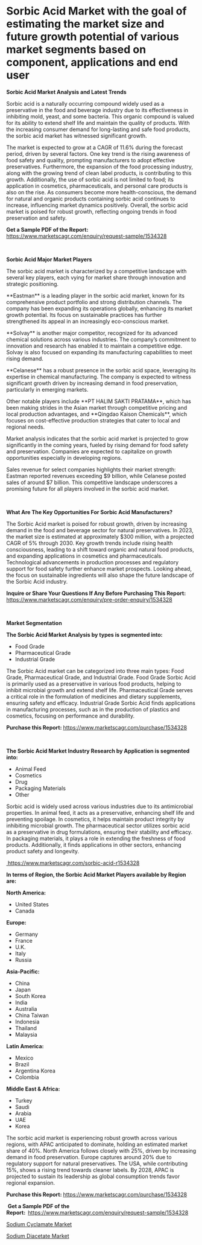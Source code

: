 <p><h1>Sorbic Acid Market with the goal of estimating the market size and future growth potential of various market segments based on component, applications and end user</h1></p><p><strong>Sorbic Acid Market Analysis and Latest Trends</strong></p>
<p><p>Sorbic acid is a naturally occurring compound widely used as a preservative in the food and beverage industry due to its effectiveness in inhibiting mold, yeast, and some bacteria. This organic compound is valued for its ability to extend shelf life and maintain the quality of products. With the increasing consumer demand for long-lasting and safe food products, the sorbic acid market has witnessed significant growth.</p><p>The market is expected to grow at a CAGR of 11.6% during the forecast period, driven by several factors. One key trend is the rising awareness of food safety and quality, prompting manufacturers to adopt effective preservatives. Furthermore, the expansion of the food processing industry, along with the growing trend of clean label products, is contributing to this growth. Additionally, the use of sorbic acid is not limited to food; its application in cosmetics, pharmaceuticals, and personal care products is also on the rise. As consumers become more health-conscious, the demand for natural and organic products containing sorbic acid continues to increase, influencing market dynamics positively. Overall, the sorbic acid market is poised for robust growth, reflecting ongoing trends in food preservation and safety.</p></p>
<p><strong>Get a Sample PDF of the Report:&nbsp;</strong> <a href="https://www.marketscagr.com/enquiry/request-sample/1534328?utm_campaign=2113&utm_medium=2&utm_source=Github&utm_content=ia&utm_term=31032025&utm_id=sorbic-acid">https://www.marketscagr.com/enquiry/request-sample/1534328</a></p>
<p>&nbsp;</p>
<p><strong>Sorbic Acid Major Market Players</strong></p>
<p><p>The sorbic acid market is characterized by a competitive landscape with several key players, each vying for market share through innovation and strategic positioning. </p><p>**Eastman** is a leading player in the sorbic acid market, known for its comprehensive product portfolio and strong distribution channels. The company has been expanding its operations globally, enhancing its market growth potential. Its focus on sustainable practices has further strengthened its appeal in an increasingly eco-conscious market.</p><p>**Solvay** is another major competitor, recognized for its advanced chemical solutions across various industries. The company’s commitment to innovation and research has enabled it to maintain a competitive edge. Solvay is also focused on expanding its manufacturing capabilities to meet rising demand.</p><p>**Celanese** has a robust presence in the sorbic acid space, leveraging its expertise in chemical manufacturing. The company is expected to witness significant growth driven by increasing demand in food preservation, particularly in emerging markets. </p><p>Other notable players include **PT HALIM SAKTI PRATAMA**, which has been making strides in the Asian market through competitive pricing and local production advantages, and **Qingdao Kaison Chemicals**, which focuses on cost-effective production strategies that cater to local and regional needs.</p><p>Market analysis indicates that the sorbic acid market is projected to grow significantly in the coming years, fueled by rising demand for food safety and preservation. Companies are expected to capitalize on growth opportunities especially in developing regions.</p><p>Sales revenue for select companies highlights their market strength: Eastman reported revenues exceeding $9 billion, while Celanese posted sales of around $7 billion. This competitive landscape underscores a promising future for all players involved in the sorbic acid market.</p></p>
<p>&nbsp;</p>
<p><strong>What Are The Key Opportunities For Sorbic Acid Manufacturers?</strong></p>
<p><p>The Sorbic Acid market is poised for robust growth, driven by increasing demand in the food and beverage sector for natural preservatives. In 2023, the market size is estimated at approximately $300 million, with a projected CAGR of 5% through 2030. Key growth trends include rising health consciousness, leading to a shift toward organic and natural food products, and expanding applications in cosmetics and pharmaceuticals. Technological advancements in production processes and regulatory support for food safety further enhance market prospects. Looking ahead, the focus on sustainable ingredients will also shape the future landscape of the Sorbic Acid industry.</p></p>
<p><strong>Inquire or Share Your Questions If Any Before Purchasing This Report:</strong> <a href="https://www.marketscagr.com/enquiry/pre-order-enquiry/1534328?utm_campaign=2113&utm_medium=2&utm_source=Github&utm_content=ia&utm_term=31032025&utm_id=sorbic-acid">https://www.marketscagr.com/enquiry/pre-order-enquiry/1534328</a></p>
<p>&nbsp;</p>
<p><strong>Market Segmentation</strong></p>
<p><strong>The Sorbic Acid Market Analysis by types is segmented into:</strong></p>
<p><ul><li>Food Grade</li><li>Pharmaceutical Grade</li><li>Industrial Grade</li></ul></p>
<p><p>The Sorbic Acid market can be categorized into three main types: Food Grade, Pharmaceutical Grade, and Industrial Grade. Food Grade Sorbic Acid is primarily used as a preservative in various food products, helping to inhibit microbial growth and extend shelf life. Pharmaceutical Grade serves a critical role in the formulation of medicines and dietary supplements, ensuring safety and efficacy. Industrial Grade Sorbic Acid finds applications in manufacturing processes, such as in the production of plastics and cosmetics, focusing on performance and durability.</p></p>
<p><strong>Purchase this Report:&nbsp;</strong><a href="https://www.marketscagr.com/purchase/1534328?utm_campaign=2113&utm_medium=2&utm_source=Github&utm_content=ia&utm_term=31032025&utm_id=sorbic-acid">https://www.marketscagr.com/purchase/1534328</a></p>
<p>&nbsp;</p>
<p><strong>The Sorbic Acid Market Industry Research by Application is segmented into:</strong></p>
<p><ul><li>Animal Feed</li><li>Cosmetics</li><li>Drug</li><li>Packaging Materials</li><li>Other</li></ul></p>
<p><p>Sorbic acid is widely used across various industries due to its antimicrobial properties. In animal feed, it acts as a preservative, enhancing shelf life and preventing spoilage. In cosmetics, it helps maintain product integrity by inhibiting microbial growth. The pharmaceutical sector utilizes sorbic acid as a preservative in drug formulations, ensuring their stability and efficacy. In packaging materials, it plays a role in extending the freshness of food products. Additionally, it finds applications in other sectors, enhancing product safety and longevity.</p></p>
<p><a href="https://www.marketscagr.com/sorbic-acid-r1534328?utm_campaign=2113&utm_medium=2&utm_source=Github&utm_content=ia&utm_term=31032025&utm_id=sorbic-acid">&nbsp;https://www.marketscagr.com/sorbic-acid-r1534328</a></p>
<p><strong>In terms of Region, the Sorbic Acid Market Players available by Region are:</strong></p>
<p>
    <p> <strong> North America: </strong>
        <ul>
            <li>United States</li>
            <li>Canada</li>
        </ul>
        </p> 
    <p> <strong> Europe: </strong>
        <ul>
            <li>Germany</li>
            <li>France</li>
            <li>U.K.</li>
            <li>Italy</li>
            <li>Russia</li>
        </ul>
        </p> 
    <p> <strong> Asia-Pacific: </strong>
        <ul>
            <li>China</li>
            <li>Japan</li>
            <li>South Korea</li>
            <li>India</li>
            <li>Australia</li>
            <li>China Taiwan</li>
            <li>Indonesia</li>
            <li>Thailand</li>
            <li>Malaysia</li>
        </ul>
        </p> 
    <p> <strong> Latin America: </strong>
        <ul>
            <li>Mexico</li>
            <li>Brazil</li>
            <li>Argentina Korea</li>
            <li>Colombia</li>
        </ul>
        </p> 
    <p> <strong> Middle East & Africa: </strong>
        <ul>
            <li>Turkey</li>
            <li>Saudi</li>
            <li>Arabia</li>
            <li>UAE</li>
            <li>Korea</li>
        </ul>
    </p>
    </p>
<p><p>The sorbic acid market is experiencing robust growth across various regions, with APAC anticipated to dominate, holding an estimated market share of 40%. North America follows closely with 25%, driven by increasing demand in food preservation. Europe captures around 20% due to regulatory support for natural preservatives. The USA, while contributing 15%, shows a rising trend towards cleaner labels. By 2028, APAC is projected to sustain its leadership as global consumption trends favor regional expansion.</p></p>
<p><strong>Purchase this Report: </strong><a href="https://www.marketscagr.com/purchase/1534328?utm_campaign=2113&utm_medium=2&utm_source=Github&utm_content=ia&utm_term=31032025&utm_id=sorbic-acid">https://www.marketscagr.com/purchase/1534328</a></p>
<p>&nbsp;<strong>Get a Sample PDF of the Report:&nbsp;&nbsp;</strong><a href="https://www.marketscagr.com/enquiry/request-sample/1534328?utm_campaign=2113&utm_medium=2&utm_source=Github&utm_content=ia&utm_term=31032025&utm_id=sorbic-acid">https://www.marketscagr.com/enquiry/request-sample/1534328</a></p>
<p><strong></strong></p>
<p><p><a href="https://github.com/dringals/Market-Research-Report-List-6/blob/main/sodium-cyclamate-market.md?utm_campaign=2113&utm_medium=2&utm_source=Github&utm_content=ia&utm_term=31032025&utm_id=sorbic-acid">Sodium Cyclamate Market</a></p><p><a href="https://github.com/mharielmesa/Market-Research-Report-List-5/blob/main/sodium-diacetate-market.md?utm_campaign=2113&utm_medium=2&utm_source=Github&utm_content=ia&utm_term=31032025&utm_id=sorbic-acid">Sodium Diacetate Market</a></p></p>